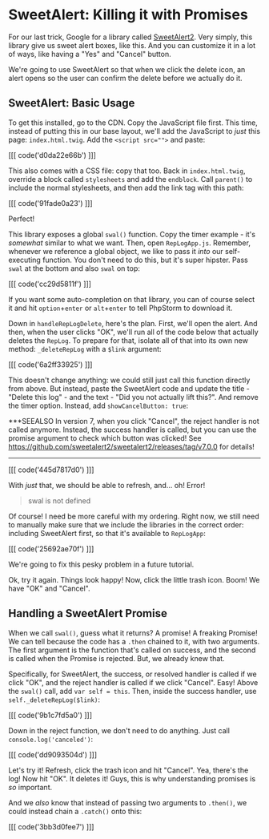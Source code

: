 # SweetAlert: Killing it with Promises

For our last trick, Google for a library called [SweetAlert2][sweetalert2].
Very simply, this library give us sweet alert boxes, like this. And you can customize
it in a lot of ways, like having a "Yes" and "Cancel" button.

We're going to use SweetAlert so that when we click the delete icon, an alert opens
so the user can confirm the delete before we actually do it.

## SweetAlert: Basic Usage

To get this installed, go to the CDN. Copy the JavaScript file first. This time,
instead of putting this in our base layout, we'll add the JavaScript to *just* this
page: `index.html.twig`. Add the `<script src="">` and paste:

[[[ code('d0da22e66b') ]]]

This also comes with a CSS file: copy that too. Back in `index.html.twig`, override
a block called `stylesheets` and add the `endblock`. Call `parent()` to include
the normal stylesheets, and then add the link tag with this path:

[[[ code('91fade0a23') ]]]

Perfect!

This library exposes a global `swal()` function. Copy the timer example - it's *somewhat*
similar to what we want. Then, open `RepLogApp.js`. Remember, whenever we reference
a global object, we like to pass it *into* our self-executing function. You don't
need to do this, but it's super hipster. Pass `swal` at the bottom and also `swal`
on top:

[[[ code('cc29d5811f') ]]]

If you want some auto-completion on that library, you can of course select it and
hit `option`+`enter` or `alt`+`enter` to tell PhpStorm to download it.

Down in `handleRepLogDelete`, here's the plan. First, we'll open the alert. And
then, when the user clicks "OK", we'll run all of the code below that actually deletes
the `RepLog`. To prepare for that, isolate all of that into its own new method:
`_deleteRepLog` with a `$link` argument:

[[[ code('6a2ff33925') ]]]

This doesn't change anything: we could still just call this function directly from
above. But instead, paste the SweetAlert code and update the title - "Delete this log" -
and the text - "Did you not actually lift this?". And remove the timer option. Instead,
add `showCancelButton: true`:

***SEEALSO
In version 7, when you click "Cancel", the reject handler is not called anymore. Instead, the success handler is called, but you can use the promise argument to check which button was clicked! See https://github.com/sweetalert2/sweetalert2/releases/tag/v7.0.0 for details!
***

[[[ code('445d7817d0') ]]]

With *just* that, we should be able to refresh, and... oh! Error!

> swal is not defined

Of course! I need be more careful with my ordering. Right now, we still need to
manually make sure that we include the libraries in the correct order: including
SweetAlert first, so that it's available to `RepLogApp`:

[[[ code('25692ae70f') ]]]

We're going to fix this pesky problem in a future tutorial.

Ok, try it again. Things look happy! Now, click the little trash icon. Boom! We
have "OK" and "Cancel".

## Handling a SweetAlert Promise

When we call `swal()`, guess what it returns? A promise! A freaking Promise! We can
tell because the code has a `.then` chained to it, with two arguments. The first
argument is the function that's called on success, and the second is called when
the Promise is rejected. But, we already knew that.

Specifically, for SweetAlert, the success, or resolved handler is called if we click
"OK", and the reject handler is called if we click "Cancel". Easy! Above the `swal()`
call, add `var self = this`. Then, inside the success handler, use `self._deleteRepLog($link)`:

[[[ code('9b1c7fd5a0') ]]]

Down in the reject function, we don't need to do anything. Just call `console.log('canceled')`:

[[[ code('dd9093504d') ]]]

Let's try it! Refresh, click the trash icon and hit "Cancel". Yea, there's the log!
Now hit "OK". It deletes it! Guys, this is why understanding promises is *so* important.

And we *also* know that instead of passing two arguments to `.then()`, we could instead
chain a `.catch()` onto this:

[[[ code('3bb3d0fee7') ]]]


[sweetalert2]: https://limonte.github.io/sweetalert2/
